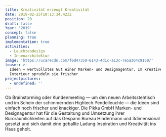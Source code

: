 ```yaml
---
title: Kreativität erzeugt Kreativität
date: 2019-02-25T10:13:34.423Z
position: 20
draft: false
Year: '2019'
concept: false
planning: true
implementation: true
activities:
  - Leuchtendesign
  - Innenarchitektur
image: 'https://ucarecdn.com/f6d47350-6143-4d1c-a13c-7e5a304c9160/'
teaser: >-
  Ideen — wertvollstes Gut einer Marken- und Designagentur. Im kreativen
  Interieur sprudeln sie frischer
projectpictures:
  - undefined: ''
---
```

Ob Brainstorming oder Kundenmeeting — um den neuen Arbeitsstehtisch und im Schein der schimmernden Hightech Pendelleuchte — die Ideen sind einfach noch frischer und knackiger. Die Pikka GmbH Marken- und Designagentur hat für die Gestaltung und Umsetzung ihrer Büroräumlichkeiten auf das Gespann Bureau Hindermann und 3dimensional gesetzt und sich damit eine geballte Ladung Inspiration und Kreativität ins Haus geholt.
